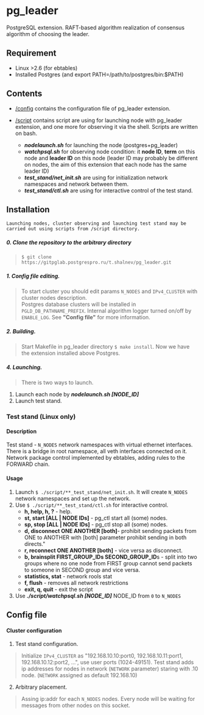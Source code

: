 # pg_leader
PostgreSQL extension. RAFT-based algorithm realization of consensus algorithm of choosing the leader.

## Requirement
- Linux >2.6 (for ebtables)
- Installed Postgres (and export PATH=/path/to/postgres/bin:$PATH)

## Contents
- [/config](https://gitpglab.postgrespro.ru/t.shalnev/pg_leader/-/tree/main/config) contains the configuration file of pg_leader extension.

- [/script](https://gitpglab.postgrespro.ru/t.shalnev/pg_leader/-/tree/main/script) contains script are using for launching node with pg_leader extension, and one more for observing it via the shell. Scripts are written on bash.
    - **_nodelaunch.sh_** for launching the node (postgres+pg_leader)
    - **_watchpsql.sh_** for observing node condition: it **node ID**, **term** on this node and **leader ID** on this node (leader ID may probably be different on nodes, the aim of this extension that each node has the same leader ID)
    - **_test_stand/net_init.sh_** are using for initialization network namespaces and network between them. 
    - **_test_stand/ctl.sh_** are using for interactive control of the test stand.

## Installation
    Launching nodes, cluster observing and launching test stand may be carried out using scripts from /script directory.

##### 0. Clone the repository to the arbitrary directory 
> `$ git clone https://gitpglab.postgrespro.ru/t.shalnev/pg_leader.git`
##### 1. Config file editing.
> To start cluster you should edit params `N_NODES` and `IPv4_CLUSTER` with cluster nodes description.  
Postgres database clusters will be installed in `PGLD_DB_PATHNAME_PREFIX`. Internal algorithm logger turned on/off by `ENABLE_LOG`. See **"Config file"** for more information.
##### 2. Building.
> Start Makefile in pg_leader directory `$ make install`.    Now we have the extension installed above Postgres.
##### 4. Launching.
> There is two ways to launch.
1. Launch each node by **_nodelaunch.sh [NODE_ID]_**
2. Launch test stand.
### Test stand (Linux only)
#### Description
Test stand - `N_NODES` network namespaces with virtual ethernet interfaces. There is a bridge in root namespace, all veth interfaces connected on it. Network package control implemented by ebtables, adding rules to the FORWARD chain.
#### Usage
1. Launch `$ ./script/**_test_stand/net_init.sh`. It will create `N_NODES` network namespaces and set up the network.
2. Use `$ ./script/**_test_stand/ctl.sh` for interactive control.
    - **h, help, h, ?** - help.
    - **st, start [ALL | NODE IDs]** - pg_ctl start all (some) nodes.
    - **sp, stop [ALL | NODE IDs]** - pg_ctl stop all (some) nodes.
    - **d, disconnect ONE ANOTHER [both]**- prohibit sending packets from ONE to ANOTHER with [both] parameter prohibit sending in both directs."
    - **r, reconnect ONE ANOTHER [both]** - vice versa as disconnect.
    - **b, brainsplit FIRST_GROUP_IDs SECOND_GROUP_ID**s - split into two groups where no one node from FIRST group cannot send packets to someone in SECOND group and vice versa.
    - **statistics, stat** - network rools stat
    - **f, flush** - removes all network restrictions
    - **exit, q, quit** - exit the script
3. Use **_./script/watchpsql.sh [NODE_ID]_** NODE_ID from `0` to `N_NODES`

## Config file
#### Cluster configuration
1. Test stand configuration. 
> Initialize `IPv4_CLUSTER` as "192.168.10.10:port0, 192.168.10.11:port1, 192.168.10.12:port2, ...", use user ports (1024-49151). Test stand adds ip addresses for nodes in network (`NETWORK` parameter) staring with .10 node. (`NETWORK` assigned as default 192.168.10)
2. Arbitrary placement. 
> Assing ip:addr for each `N_NODES` nodes. Every node will be waiting for messages from other nodes on this socket.

